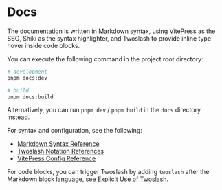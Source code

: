 # Docs

The documentation is written in Markdown syntax, using VitePress as the SSG, Shiki as the syntax highlighter, and Twoslash to provide inline type hover inside code blocks.

You can execute the following command in the project root directory:

```bash
# development
pnpm docs:dev

# build
pnpm docs:build
```

Alternatively, you can run `pnpm dev` / `pnpm build` in the `docs` directory instead.

For syntax and configuration, see the following:

- [Markdown Syntax Reference](https://vitepress.dev/guide/markdown)
- [Twoslash Notation References](https://twoslash.netlify.app/refs/notations)
- [VitePress Config Reference](https://vitepress.dev/reference/site-config)

For code blocks, you can trigger Twoslash by adding `twoslash` after the Markdown block language, see [Explicit Use of Twoslash](https://shiki.style/packages/twoslash#explicit-trigger).

